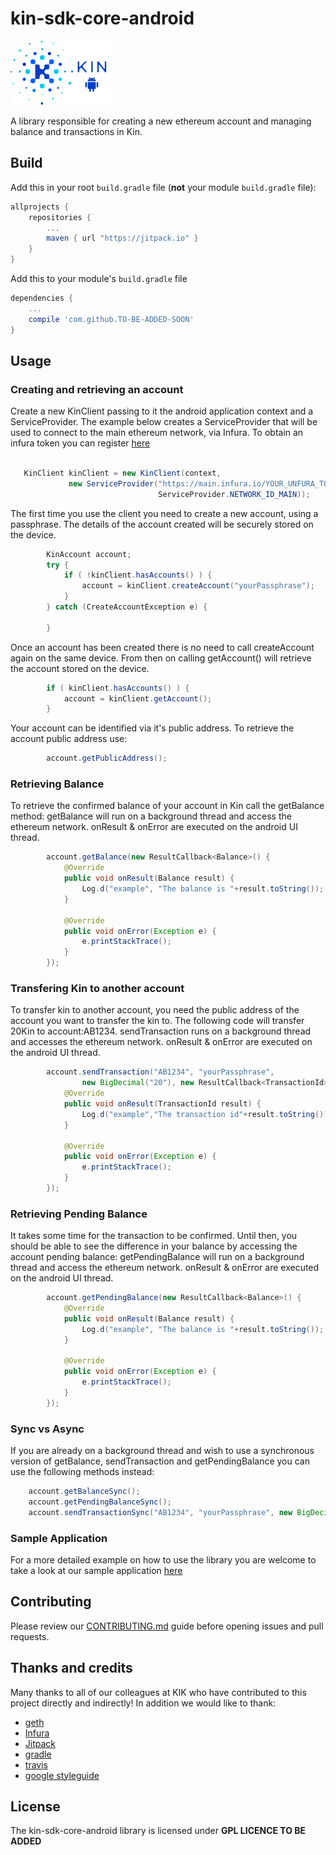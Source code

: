 # kin-sdk-core-android
![Kin Token](kin_android.png)

A library responsible for creating a new ethereum account
and managing balance and transactions in Kin.

## Build

Add this in your root `build.gradle` file (**not** your module `build.gradle` file):

```gradle
allprojects {
	repositories {
		...
		maven { url "https://jitpack.io" }
	}
}
```

Add this to your module's `build.gradle` file

```gradle
dependencies {
	...
	compile 'com.github.TO-BE-ADDED-SOON'
}
```

## Usage
### Creating and retrieving an account
Create a new KinClient passing to it the android application context and a ServiceProvider. 
The example below creates a ServiceProvider that will be used to connect to the main ethereum 
network, via Infura. To obtain an infura token you can register [here](https://infura.io/register.html)
```java

   KinClient kinClient = new KinClient(context,
             new ServiceProvider("https://main.infura.io/YOUR_UNFURA_TOKEN",
                                 ServiceProvider.NETWORK_ID_MAIN));
```
 
The first time you use the client you need to create a new account, using a passphrase. 
The details of the account created will be securely stored on the device.
```java
        KinAccount account;
        try {
            if ( !kinClient.hasAccounts() ) {
                account = kinClient.createAccount("yourPassphrase");
            }
        } catch (CreateAccountException e) {
        
        }
```

Once an account has been created there is no need to call createAccount again on the same device. 
From then on calling getAccount() will retrieve the account stored on the device.
```java
        if ( kinClient.hasAccounts() ) {
            account = kinClient.getAccount();
        }
``` 

Your account can be identified via it's public address. To retrieve the account public address use:
```java
        account.getPublicAddress();
```    
   
### Retrieving Balance
To retrieve the confirmed balance of your account in Kin call the getBalance method: 
getBalance will run on a background thread and access the ethereum network. 
onResult & onError are executed on the android UI thread.
```java
        account.getBalance(new ResultCallback<Balance>() {
            @Override
            public void onResult(Balance result) {
                Log.d("example", "The balance is "+result.toString());
            }

            @Override
            public void onError(Exception e) {
                e.printStackTrace();
            }
        });
```

### Transfering Kin to another account
To transfer kin to another account, you need the public address of the account you want 
to transfer the kin to. The following code will transfer 20Kin to account:AB1234. 
sendTransaction runs on a background thread and accesses the ethereum network. 
onResult & onError are executed on the android UI thread.
```java
        account.sendTransaction("AB1234", "yourPassphrase",
                new BigDecimal("20"), new ResultCallback<TransactionId>() {
            @Override
            public void onResult(TransactionId result) {
                Log.d("example","The transaction id"+result.toString());
            }

            @Override
            public void onError(Exception e) {
                e.printStackTrace();
            }
        });
```

### Retrieving Pending Balance
It takes some time for the transaction to be confirmed. Until then, you should be able to see the
difference in your balance by accessing the account pending balance: 
getPendingBalance will run on a background thread and access the ethereum network. 
onResult & onError are executed on the android UI thread.
```java
        account.getPendingBalance(new ResultCallback<Balance>() {
            @Override
            public void onResult(Balance result) {
                Log.d("example", "The balance is "+result.toString());
            }

            @Override
            public void onError(Exception e) {
                e.printStackTrace();
            }
        });
```

### Sync vs Async
If you are already on a background thread and wish to use a synchronous version of getBalance, 
sendTransaction and getPendingBalance you can use the following methods instead:
```java
    account.getBalanceSync();
    account.getPendingBalanceSync();
    account.sendTransactionSync("AB1234", "yourPassphrase", new BigDecimal("20"));
```

### Sample Application 
For a more detailed example on how to use the library you are welcome to take a look at our sample
application [here](sample/)

## Contributing

Please review our [CONTRIBUTING.md](CONTRIBUTING.md) guide before opening issues and pull requests.

## Thanks and credits

Many thanks to all of our colleagues at KIK who have contributed to this project directly 
and indirectly!  In addition we would like to thank:
* [geth](https://github.com/ethereum/go-ethereum)
* [Infura](https://infura.io/)
* [Jitpack](https://jitpack.io/)
* [gradle](https://github.com/gradle/gradle)
* [travis](https://travis-ci.org/)
* [google styleguide](https://github.com/google/styleguide)


## License

The kin-sdk-core-android library is licensed under **GPL LICENCE TO BE ADDED**